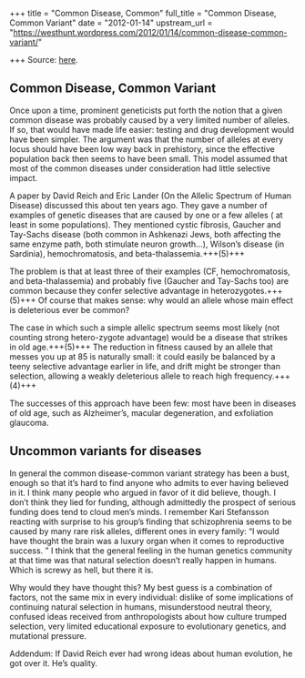 +++
title = "Common Disease, Common"
full_title = "Common Disease, Common Variant"
date = "2012-01-14"
upstream_url = "https://westhunt.wordpress.com/2012/01/14/common-disease-common-variant/"

+++
Source: [here](https://westhunt.wordpress.com/2012/01/14/common-disease-common-variant/).

## Common Disease, Common Variant

Once upon a time, prominent geneticists put forth the notion that a
given common disease was probably caused by a very limited number of
alleles. If so, that would have made life easier: testing and drug
development would have been simpler. The argument was that the number
of alleles at every locus should have been low way back in prehistory,
since the effective population back then seems to have been small.
This model assumed that most of the common diseases under consideration
had little selective impact.

A paper by David Reich and Eric Lander (On the Allelic Spectrum of
Human Disease) discussed this about ten years ago.  They gave a
number of examples of genetic diseases that are caused by one or a few
alleles ( at least in some populations). They mentioned cystic
fibrosis, Gaucher and Tay-Sachs disease (both common in Ashkenazi Jews,
both affecting the same enzyme path, both stimulate neuron growth…),
Wilson’s disease (in Sardinia), hemochromatosis, and beta-thalassemia.+++(5)+++

The problem is that at least three of their examples (CF,
hemochromatosis, and beta-thalassemia) and probably five (Gaucher and
Tay-Sachs too) are common because they confer selective advantage in
heterozygotes.+++(5)+++ Of course that makes sense: why would an allele whose
main effect is deleterious ever be common?

The case in which such a simple allelic spectrum seems most likely (not
counting strong hetero-zygote advantage) would be a disease that strikes
in old age.+++(5)+++ The reduction in fitness caused by an allele that messes
you up at 85 is naturally small: it could easily be balanced by a teeny
selective advantage earlier in life, and drift might be stronger than
selection, allowing a weakly deleterious allele to reach high frequency.+++(4)+++

The successes of this approach have been few: most have been in diseases
of old age, such as Alzheimer’s, macular degeneration, and exfoliation
glaucoma.

## Uncommon variants for diseases
In general the common disease-common variant strategy has been a bust,
enough so that it’s hard to find anyone who admits to ever having
believed in it. I think many people who argued in favor of it did
believe, though. I don’t think they lied for funding, although
admittedly the prospect of serious funding does tend to cloud men’s
minds. I remember Kari Stefansson reacting with surprise to his group’s
finding that schizophrenia seems to be caused by many rare risk alleles,
different ones in every family: “I would have thought the brain was a
luxury organ when it comes to reproductive success. ” I think that the
general feeling in the human genetics community at that time was that
natural selection doesn’t really happen in humans. Which is screwy as
hell, but there it is.

Why would they have thought this? My best guess is a combination of
factors, not the same mix in every individual: dislike of some
implications of continuing natural selection in humans, misunderstood
neutral theory, confused ideas received from anthropologists about how
culture trumped selection, very limited educational exposure to
evolutionary genetics, and mutational pressure.

Addendum: If David Reich ever had wrong ideas about human evolution, he
got over it. He’s quality.

